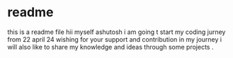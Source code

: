 # readme
this is a readme file
 hii myself ashutosh i am going t start my coding jurney from 22 april 24
 wishing for your support and contribution in my journey 
 i will also like to share my knowledge and ideas through some projects .
